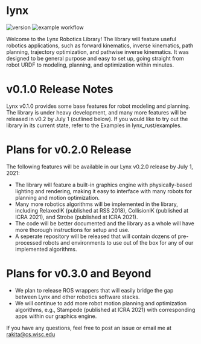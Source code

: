 # lynx

![version](https://img.shields.io/badge/version-0.1.0-blue)
![example workflow](https://github.com/uwgraphics/lynx/actions/workflows/ci.yml/badge.svg)

Welcome to the Lynx Robotics Library!  The library will feature useful robotics applications, such as forward kinematics, inverse kinematics, path planning, trajectory optimization, and pathwise inverse kinematics.  It was designed to be general purpose and easy to set up, going straight from robot URDF to modeling, planning, and optimization within minutes.  


<h1> v0.1.0 Release Notes </h1>

Lynx v0.1.0 provides some base features for robot modeling and planning.  The library is under heavy development, and many more features will be released in v0.2 by July 1 (outlined below).  If you would like to try out the library in its current state, refer to the Examples in lynx_rust/examples.


<h1> Plans for v0.2.0 Release </h1>

The following features will be available in our Lynx v0.2.0 release by July 1, 2021:

* The library will feature a built-in graphics engine with physically-based lighting and rendering, making it easy to interface with many robots for planning and motion optimization.
* Many more robotics algorithms will be implemented in the library, including RelaxedIK (published at RSS 2018), CollisionIK (published at ICRA 2021), and Strobe (published at ICRA 2021).   
* The code will be better documented and the library as a whole will have more thorough instructions for setup and use.
* A seperate repository will be released that will contain dozens of pre-processed robots and environments to use out of the box for any of our implemented algorithms.

<h1> Plans for v0.3.0 and Beyond </h1>

* We plan to release ROS wrappers that will easily bridge the gap between Lynx and other robotics software stacks.  
* We will continue to add more robot motion planning and optimization algorithms, e.g., Stampede (published at ICRA 2021) with corresponding apps within our graphics engine.



If you have any questions, feel free to post an issue or email me at rakita@cs.wisc.edu



